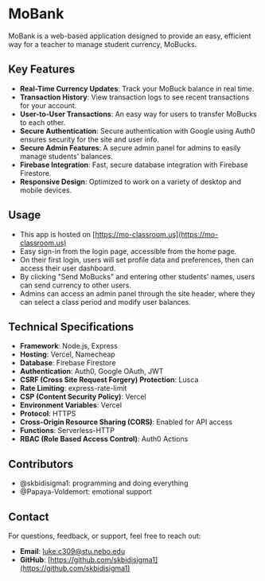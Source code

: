 # MoBank

MoBank is a web-based application designed to provide an easy, efficient way for a teacher to manage student currency, MoBucks.

## Key Features
- **Real-Time Currency Updates**: Track your MoBuck balance in real time.
- **Transaction History**: View transaction logs to see recent transactions for your account.
- **User-to-User Transactions**: An easy way for users to transfer MoBucks to each other.
- **Secure Authentication**: Secure authentication with Google using Auth0 ensures security for the site and user info.
- **Secure Admin Features**: A secure admin panel for admins to easily manage students' balances.
- **Firebase Integration**: Fast, secure database integration with Firebase Firestore.
- **Responsive Design**: Optimized to work on a variety of desktop and mobile devices.

## Usage

- This app is hosted on [https://mo-classroom.us](https://mo-classroom.us)
- Easy sign-in from the login page, accessible from the home page.
- On their first login, users will set profile data and preferences, then can access their user dashboard.
- By clicking "Send MoBucks" and entering other students' names, users can send currency to other users.
- Admins can access an admin panel through the site header, where they can select a class period and modify user balances.

## Technical Specifications

- **Framework**: Node.js, Express
- **Hosting**: Vercel, Namecheap
- **Database**: Firebase Firestore
- **Authentication**: Auth0, Google OAuth, JWT
- **CSRF (Cross Site Request Forgery) Protection**: Lusca
- **Rate Limiting**: express-rate-limit
- **CSP (Content Security Policy)**: Vercel
- **Environment Variables**: Vercel
- **Protocol**: HTTPS
- **Cross-Origin Resource Sharing (CORS)**: Enabled for API access
- **Functions**: Serverless-HTTP
- **RBAC (Role Based Access Control)**: Auth0 Actions

## Contributors

- @skbidisigma1: programming and doing everything
- @Papaya-Voldemort: emotional support

## Contact

For questions, feedback, or support, feel free to reach out:
- **Email**: [luke.c309@stu.nebo.edu](mailto:luke.c309@stu.nebo.edu)
- **GitHub**: [https://github.com/skbidisigma1](https://github.com/skbidisigma1)
